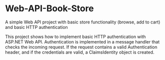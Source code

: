 # Web-API-Book-Store
A simple Web API project with basic store functionality (browse, add to cart) and basic HTTP authentication

This project shows how to implement basic HTTP authentication with ASP.NET Web API. Authentication is implemented in a message handler that checks the incoming request. If the request contains a valid Authentication header, and if the credentials are valid, a ClaimsIdentity object is created.
